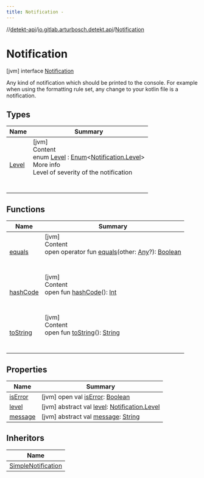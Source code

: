 ```yaml
---
title: Notification -
---
```

//[detekt-api](../../index.md)/[io.gitlab.arturbosch.detekt.api](../index.md)/[Notification](index.md)



# Notification  
 [jvm] interface [Notification](index.md)

Any kind of notification which should be printed to the console. For example when using the formatting rule set, any change to your kotlin file is a notification.

   


## Types  
  
|  Name|  Summary| 
|---|---|
| <a name="io.gitlab.arturbosch.detekt.api/Notification.Level///PointingToDeclaration/"></a>[Level](-level/index.md)| <a name="io.gitlab.arturbosch.detekt.api/Notification.Level///PointingToDeclaration/"></a>[jvm]  <br>Content  <br>enum [Level](-level/index.md) : [Enum](https://kotlinlang.org/api/latest/jvm/stdlib/kotlin/-enum/index.html)<[Notification.Level](-level/index.md)>   <br>More info  <br>Level of severity of the notification  <br><br><br>


## Functions  
  
|  Name|  Summary| 
|---|---|
| <a name="kotlin/Any/equals/#kotlin.Any?/PointingToDeclaration/"></a>[equals](../../io.gitlab.arturbosch.detekt.api.internal/-yaml-config/-companion/index.md#%5Bkotlin%2FAny%2Fequals%2F%23kotlin.Any%3F%2FPointingToDeclaration%2F%5D%2FFunctions%2F-931080397)| <a name="kotlin/Any/equals/#kotlin.Any?/PointingToDeclaration/"></a>[jvm]  <br>Content  <br>open operator fun [equals](../../io.gitlab.arturbosch.detekt.api.internal/-yaml-config/-companion/index.md#%5Bkotlin%2FAny%2Fequals%2F%23kotlin.Any%3F%2FPointingToDeclaration%2F%5D%2FFunctions%2F-931080397)(other: [Any](https://kotlinlang.org/api/latest/jvm/stdlib/kotlin/-any/index.html)?): [Boolean](https://kotlinlang.org/api/latest/jvm/stdlib/kotlin/-boolean/index.html)  <br><br><br>
| <a name="kotlin/Any/hashCode/#/PointingToDeclaration/"></a>[hashCode](../../io.gitlab.arturbosch.detekt.api.internal/-yaml-config/-companion/index.md#%5Bkotlin%2FAny%2FhashCode%2F%23%2FPointingToDeclaration%2F%5D%2FFunctions%2F-931080397)| <a name="kotlin/Any/hashCode/#/PointingToDeclaration/"></a>[jvm]  <br>Content  <br>open fun [hashCode](../../io.gitlab.arturbosch.detekt.api.internal/-yaml-config/-companion/index.md#%5Bkotlin%2FAny%2FhashCode%2F%23%2FPointingToDeclaration%2F%5D%2FFunctions%2F-931080397)(): [Int](https://kotlinlang.org/api/latest/jvm/stdlib/kotlin/-int/index.html)  <br><br><br>
| <a name="kotlin/Any/toString/#/PointingToDeclaration/"></a>[toString](../../io.gitlab.arturbosch.detekt.api.internal/-yaml-config/-companion/index.md#%5Bkotlin%2FAny%2FtoString%2F%23%2FPointingToDeclaration%2F%5D%2FFunctions%2F-931080397)| <a name="kotlin/Any/toString/#/PointingToDeclaration/"></a>[jvm]  <br>Content  <br>open fun [toString](../../io.gitlab.arturbosch.detekt.api.internal/-yaml-config/-companion/index.md#%5Bkotlin%2FAny%2FtoString%2F%23%2FPointingToDeclaration%2F%5D%2FFunctions%2F-931080397)(): [String](https://kotlinlang.org/api/latest/jvm/stdlib/kotlin/-string/index.html)  <br><br><br>


## Properties  
  
|  Name|  Summary| 
|---|---|
| <a name="io.gitlab.arturbosch.detekt.api/Notification/isError/#/PointingToDeclaration/"></a>[isError](is-error.md)| <a name="io.gitlab.arturbosch.detekt.api/Notification/isError/#/PointingToDeclaration/"></a> [jvm] open val [isError](is-error.md): [Boolean](https://kotlinlang.org/api/latest/jvm/stdlib/kotlin/-boolean/index.html)   <br>
| <a name="io.gitlab.arturbosch.detekt.api/Notification/level/#/PointingToDeclaration/"></a>[level](level.md)| <a name="io.gitlab.arturbosch.detekt.api/Notification/level/#/PointingToDeclaration/"></a> [jvm] abstract val [level](level.md): [Notification.Level](-level/index.md)   <br>
| <a name="io.gitlab.arturbosch.detekt.api/Notification/message/#/PointingToDeclaration/"></a>[message](message.md)| <a name="io.gitlab.arturbosch.detekt.api/Notification/message/#/PointingToDeclaration/"></a> [jvm] abstract val [message](message.md): [String](https://kotlinlang.org/api/latest/jvm/stdlib/kotlin/-string/index.html)   <br>


## Inheritors  
  
|  Name| 
|---|
| <a name="io.gitlab.arturbosch.detekt.api.internal/SimpleNotification///PointingToDeclaration/"></a>[SimpleNotification](../../io.gitlab.arturbosch.detekt.api.internal/-simple-notification/index.md)

